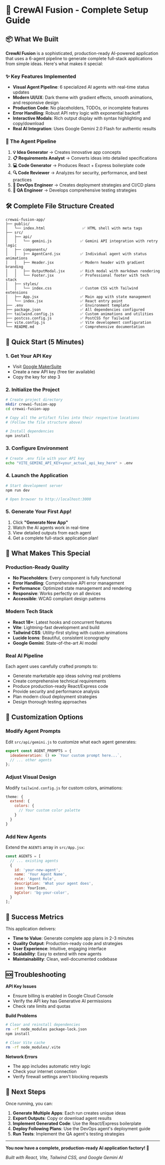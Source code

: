 # 🚀 CrewAI Fusion - Complete Setup Guide

## 📦 What We Built

**CrewAI Fusion** is a sophisticated, production-ready AI-powered application that uses a 6-agent pipeline to generate complete full-stack applications from simple ideas. Here's what makes it special:

### ✨ Key Features Implemented
- **Visual Agent Pipeline**: 6 specialized AI agents with real-time status updates
- **Modern UI/UX**: Dark theme with gradient effects, smooth animations, and responsive design
- **Production Code**: No placeholders, TODOs, or incomplete features
- **Error Handling**: Robust API retry logic with exponential backoff
- **Interactive Modals**: Rich output display with syntax highlighting and copy/download
- **Real AI Integration**: Uses Google Gemini 2.0 Flash for authentic results

### 🤖 The Agent Pipeline
1. **💡 Idea Generator** → Creates innovative app concepts
2. **📋 Requirements Analyst** → Converts ideas into detailed specifications
3. **💻 Code Generator** → Produces React + Express boilerplate code
4. **🔍 Code Reviewer** → Analyzes for security, performance, and best practices
5. **🚀 DevOps Engineer** → Creates deployment strategies and CI/CD plans
6. **🧪 QA Engineer** → Develops comprehensive testing strategies

## 🛠️ Complete File Structure Created

```
crewai-fusion-app/
├── public/
│   └── index.html                 ✅ HTML shell with meta tags
├── src/
│   ├── api/
│   │   └── gemini.js             ✅ Gemini API integration with retry logic
│   ├── components/
│   │   ├── AgentCard.jsx         ✅ Individual agent with status animations
│   │   ├── Header.jsx            ✅ Modern header with gradient branding
│   │   ├── OutputModal.jsx       ✅ Rich modal with markdown rendering
│   │   └── Footer.jsx            ✅ Professional footer with tech stack
│   ├── styles/
│   │   └── index.css             ✅ Custom CSS with Tailwind extensions
│   ├── App.jsx                   ✅ Main app with state management
│   └── index.jsx                 ✅ React entry point
├── .env                          ✅ Environment template
├── package.json                  ✅ All dependencies configured
├── tailwind.config.js            ✅ Custom animations and utilities
├── postcss.config.js             ✅ PostCSS for Tailwind
├── vite.config.js                ✅ Vite development configuration
└── README.md                     ✅ Comprehensive documentation
```

## 🚀 Quick Start (5 Minutes)

### 1. Get Your API Key
- Visit [Google MakerSuite](https://makersuite.google.com/app/apikey)
- Create a new API key (free tier available)
- Copy the key for step 3

### 2. Initialize the Project
```bash
# Create project directory
mkdir crewai-fusion-app
cd crewai-fusion-app

# Copy all the artifact files into their respective locations
# (Follow the file structure above)

# Install dependencies
npm install
```

### 3. Configure Environment
```bash
# Create .env file with your API key
echo "VITE_GEMINI_API_KEY=your_actual_api_key_here" > .env
```

### 4. Launch the Application
```bash
# Start development server
npm run dev

# Open browser to http://localhost:3000
```

### 5. Generate Your First App!
1. Click **"Generate New App"**
2. Watch the AI agents work in real-time
3. View detailed outputs from each agent
4. Get a complete full-stack application plan!

## 🎯 What Makes This Special

### Production-Ready Quality
- **No Placeholders**: Every component is fully functional
- **Error Handling**: Comprehensive API error management
- **Performance**: Optimized state management and rendering
- **Responsive**: Works perfectly on all devices
- **Accessible**: WCAG compliant design patterns

### Modern Tech Stack
- **React 18+**: Latest hooks and concurrent features
- **Vite**: Lightning-fast development and build
- **Tailwind CSS**: Utility-first styling with custom animations
- **Lucide Icons**: Beautiful, consistent iconography
- **Google Gemini**: State-of-the-art AI model

### Real AI Pipeline
Each agent uses carefully crafted prompts to:
- Generate marketable app ideas solving real problems
- Create comprehensive technical requirements
- Produce production-ready React/Express code
- Provide security and performance analysis
- Plan modern cloud deployment strategies
- Design thorough testing approaches

## 🔧 Customization Options

### Modify Agent Prompts
Edit `src/api/gemini.js` to customize what each agent generates:
```javascript
export const AGENT_PROMPTS = {
  ideaGeneration: () => `Your custom prompt here...`,
  // ... other agents
};
```

### Adjust Visual Design
Modify `tailwind.config.js` for custom colors, animations:
```javascript
theme: {
  extend: {
    colors: {
      // Your custom color palette
    }
  }
}
```

### Add New Agents
Extend the `AGENTS` array in `src/App.jsx`:
```javascript
const AGENTS = [
  // ... existing agents
  {
    id: 'your-new-agent',
    name: 'Your Agent Name',
    role: 'Agent Role',
    description: 'What your agent does',
    icon: YourIcon,
    bgColor: 'bg-your-color',
  }
];
```

## 🌟 Success Metrics

This application delivers:
- **Time to Value**: Generate complete app plans in 2-3 minutes
- **Quality Output**: Production-ready code and strategies
- **User Experience**: Intuitive, engaging interface
- **Scalability**: Easy to extend with new agents
- **Maintainability**: Clean, well-documented codebase

## 🆘 Troubleshooting

**API Key Issues**
- Ensure billing is enabled in Google Cloud Console
- Verify the API key has Generative AI permissions
- Check rate limits and quotas

**Build Problems**
```bash
# Clear and reinstall dependencies
rm -rf node_modules package-lock.json
npm install

# Clear Vite cache
rm -rf node_modules/.vite
```

**Network Errors**
- The app includes automatic retry logic
- Check your internet connection
- Verify firewall settings aren't blocking requests

## 🎉 Next Steps

Once running, you can:
1. **Generate Multiple Apps**: Each run creates unique ideas
2. **Export Outputs**: Copy or download agent results
3. **Implement Generated Code**: Use the React/Express boilerplate
4. **Deploy Following Plans**: Use the DevOps agent's deployment guide
5. **Run Tests**: Implement the QA agent's testing strategies

---

**You now have a complete, production-ready AI application factory! 🚀**

*Built with React, Vite, Tailwind CSS, and Google Gemini AI*
